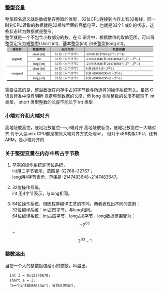 ### 整型变量

整型顾名思义就是数据整存整取的类型，32位CPU连接到内存上有32根线，同一时刻CPU读取的数据就是32根线里面的高低电平，也就是32个1 或0 的状态，这些状态转为数据就是整形。  
整型就是一个不包含小数部分的数。在 C 语言中，根据数值的取值范围，可以将整型定义为短整型\(short int\)、基本整型\(int\) 和长整型\(long int\)。  
![](/CC++/C语言/images/data_byte.png) 

需要注意的是，整型数据在内存中占的字节数与所选择的操作系统有关。虽然 C 语言标准中没有明确 规定整型数据的长度，但 long 类型整数的长度不能短于 int 类型，
short 类型整数的长度不能长于 int 类型

### 小端对齐和大端对齐
高地址放高位，底地址放低位---小端对齐
高地址放低位，底地址放高位—大端对齐
对于大型unix CPU都是按照大端对齐方式处理int，
但对于x86构架CPU，还有ARM，是小端对齐的


### 关于整型变量在内存中所占字节数

1. 早期的操作系统是16位系统，  
   int用二字节表示，范围是-32768~32767；  
   long用4字节表示，范围是-2147483648~2147483647。

2. 32位操作系统，  
   int 用4字节表示，与long相同。

3. 64位操作系统，但因程序编译工艺的不同，两者表现出不同的差别：  
   32位编译系统：int占四字节，与long相同。  
   64位编译系统：int占四字节，long占8字节，long数据范围变为：$$-2^{63} $$~ $$2^{63} -1$$

### 整数溢出
当把一个大的整数赋值给小的整数，叫溢出。
      
      int I = 0x12345678;
      short a = I;
      当一个int赋值给short，会将高位抛弃，
